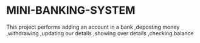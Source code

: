 # MINI-BANKING-SYSTEM
This project performs adding an account in a bank ,deposting money ,withdrawing ,updating our details ,showing over details ,checking balance
